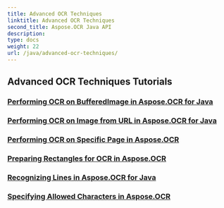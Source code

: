 ```yaml
---
title: Advanced OCR Techniques
linktitle: Advanced OCR Techniques
second_title: Aspose.OCR Java API
description: 
type: docs
weight: 22
url: /java/advanced-ocr-techniques/
---
```


## Advanced OCR Techniques Tutorials
### [Performing OCR on BufferedImage in Aspose.OCR for Java](./perform-ocr-buffered-image/)
### [Performing OCR on Image from URL in Aspose.OCR for Java](./perform-ocr-image-from-url/)
### [Performing OCR on Specific Page in Aspose.OCR](./perform-ocr-on-page/)
### [Preparing Rectangles for OCR in Aspose.OCR](./prepare-rectangles-for-ocr/)
### [Recognizing Lines in Aspose.OCR for Java](./recognize-lines/)
### [Specifying Allowed Characters in Aspose.OCR](./specify-allowed-characters/)